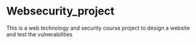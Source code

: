 # Websecurity_project
This is a web technology and security course project to design a website and test the vulnerabilities
